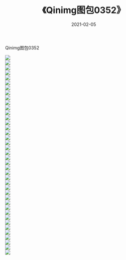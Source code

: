 ﻿---
layout: post
title:  《Qinimg图包0352》
date:   2021-02-05
img: http://imgx.orgx.ga/Qinimg图包/Qinimg图包0352/000.jpg
categories: [美女, 清纯, 唯美]
---

Qinimg图包0352

 ![](http://imgx.orgx.ga/Qinimg图包/Qinimg图包0352/001.jpg) <br>![](http://imgx.orgx.ga/Qinimg图包/Qinimg图包0352/002.jpg) <br>![](http://imgx.orgx.ga/Qinimg图包/Qinimg图包0352/003.jpg) <br>![](http://imgx.orgx.ga/Qinimg图包/Qinimg图包0352/004.jpg) <br>![](http://imgx.orgx.ga/Qinimg图包/Qinimg图包0352/005.jpg) <br>![](http://imgx.orgx.ga/Qinimg图包/Qinimg图包0352/006.jpg) <br>![](http://imgx.orgx.ga/Qinimg图包/Qinimg图包0352/007.jpg) <br>![](http://imgx.orgx.ga/Qinimg图包/Qinimg图包0352/008.jpg) <br>![](http://imgx.orgx.ga/Qinimg图包/Qinimg图包0352/009.jpg) <br>![](http://imgx.orgx.ga/Qinimg图包/Qinimg图包0352/010.jpg) <br>![](http://imgx.orgx.ga/Qinimg图包/Qinimg图包0352/011.jpg) <br>![](http://imgx.orgx.ga/Qinimg图包/Qinimg图包0352/012.jpg) <br>![](http://imgx.orgx.ga/Qinimg图包/Qinimg图包0352/013.jpg) <br>![](http://imgx.orgx.ga/Qinimg图包/Qinimg图包0352/014.jpg) <br>![](http://imgx.orgx.ga/Qinimg图包/Qinimg图包0352/015.jpg) <br>![](http://imgx.orgx.ga/Qinimg图包/Qinimg图包0352/016.jpg) <br>![](http://imgx.orgx.ga/Qinimg图包/Qinimg图包0352/017.jpg) <br>![](http://imgx.orgx.ga/Qinimg图包/Qinimg图包0352/018.jpg) <br>![](http://imgx.orgx.ga/Qinimg图包/Qinimg图包0352/019.jpg) <br>![](http://imgx.orgx.ga/Qinimg图包/Qinimg图包0352/020.jpg) <br>![](http://imgx.orgx.ga/Qinimg图包/Qinimg图包0352/021.jpg) <br>![](http://imgx.orgx.ga/Qinimg图包/Qinimg图包0352/022.jpg) <br>![](http://imgx.orgx.ga/Qinimg图包/Qinimg图包0352/023.jpg) <br>![](http://imgx.orgx.ga/Qinimg图包/Qinimg图包0352/024.jpg) <br>![](http://imgx.orgx.ga/Qinimg图包/Qinimg图包0352/025.jpg) <br>![](http://imgx.orgx.ga/Qinimg图包/Qinimg图包0352/026.jpg) <br>![](http://imgx.orgx.ga/Qinimg图包/Qinimg图包0352/027.jpg) <br>![](http://imgx.orgx.ga/Qinimg图包/Qinimg图包0352/028.jpg) <br>![](http://imgx.orgx.ga/Qinimg图包/Qinimg图包0352/029.jpg) <br>![](http://imgx.orgx.ga/Qinimg图包/Qinimg图包0352/030.jpg) <br>![](http://imgx.orgx.ga/Qinimg图包/Qinimg图包0352/031.jpg) <br>![](http://imgx.orgx.ga/Qinimg图包/Qinimg图包0352/032.jpg) <br>![](http://imgx.orgx.ga/Qinimg图包/Qinimg图包0352/033.jpg) <br>![](http://imgx.orgx.ga/Qinimg图包/Qinimg图包0352/034.jpg) <br>![](http://imgx.orgx.ga/Qinimg图包/Qinimg图包0352/035.jpg) <br>![](http://imgx.orgx.ga/Qinimg图包/Qinimg图包0352/036.jpg) <br>![](http://imgx.orgx.ga/Qinimg图包/Qinimg图包0352/037.jpg) <br>![](http://imgx.orgx.ga/Qinimg图包/Qinimg图包0352/038.jpg) <br>![](http://imgx.orgx.ga/Qinimg图包/Qinimg图包0352/039.jpg) <br>![](http://imgx.orgx.ga/Qinimg图包/Qinimg图包0352/040.jpg) <br>